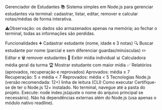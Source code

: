 Gerenciador de Estudantes 📚
Sistema simples em Node.js para gerenciar estudantes via terminal: cadastrar, listar, editar, remover e calcular notas/médias de forma interativa.

⚠️Observação: os dados são armazenados apenas na memória; ao fechar o terminal, todas as informações são perdidas.

Funcionalidades
➕ Cadastrar estudante (nome, idade e 3 notas)
🔍 Buscar estudante por nome (parcial e sem diferenciar guardas/minúsculas)
✏️ Editar e 🗑️ remover estudantes
🧮 Exibir mídia individual
📊 Calculadora média geral da turma
🏆 Mostrar estudante com maior mídia
✅ Relatórios (aprovados, recuperação e reprovados)
Aprovados: média ≥ 7
Recuperação: 5 ≤ média < 7
Reprovados: média < 5
Tecnologias
Node.js (versão recomendada: 12+)
linha de leitura (CLI)
Como executar
Certifique-se de ter o Node.js 12+ instalado.
No terminal, navegue até a pasta do projeto.
Execute: node index.js(ajuste o nome do arquivo principal se necessário).
Não há dependências externas além do Node.js (usa apenas o módulo nativo readline).
